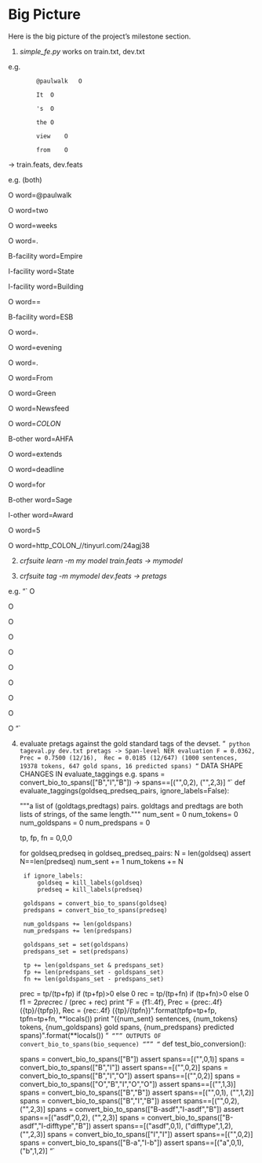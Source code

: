 # Big Picture 

Here is the big picture of the project’s milestone section.

1. *simple_fe.py* works on train.txt, dev.txt

e.g.

            @paulwalk	O
            
            It	O
            
            's	O
            
            the	O
            
            view	O
            
            from	O
      
-> train.feats, dev.feats

e.g. (both)
      
O	word=@paulwalk

O	word=two

O	word=weeks

O	word=.

B-facility	word=Empire

I-facility	word=State

I-facility	word=Building

O	word==

B-facility	word=ESB

O	word=.

O	word=evening

O	word=.

O	word=From

O	word=Green

O	word=Newsfeed

O	word=_COLON_


B-other	word=AHFA

O	word=extends

O	word=deadline

O	word=for


B-other	word=Sage

I-other	word=Award

O	word=5

O	word=http_COLON_//tinyurl.com/24agj38
      

2. *crfsuite learn -m my model train.feats -> mymodel*

3. *crfsuite tag -m mymodel dev.feats -> pretags*

e.g.
“`
O

O

O

O

O

O

O


O

O

O
“`

4. evaluate pretags against the gold standard tags of the devset.
“`
python tageval.py dev.txt pretags
-> Span-level NER evaluation
   F = 0.0362,  Prec = 0.7500 (12/16),  Rec = 0.0185 (12/647)
   (1000 sentences, 19378 tokens, 647 gold spans, 16 predicted spans)
“`
DATA SHAPE CHANGES IN evaluate_taggings 
e.g.
spans = convert_bio_to_spans(["B","I","B"])
-> spans==[("",0,2), ("",2,3)]
“`
def evaluate_taggings(goldseq_predseq_pairs, ignore_labels=False):

    """a list of (goldtags,predtags) pairs.  goldtags and predtags are both lists of strings, of the same length."""
    num_sent = 0
    num_tokens= 0
    num_goldspans = 0
    num_predspans = 0
    
    tp, fp, fn = 0,0,0

    for goldseq,predseq in goldseq_predseq_pairs:
        N = len(goldseq)
        assert N==len(predseq)
        num_sent += 1
        num_tokens += N

        if ignore_labels:
            goldseq = kill_labels(goldseq)
            predseq = kill_labels(predseq)

        goldspans = convert_bio_to_spans(goldseq)
        predspans = convert_bio_to_spans(predseq)

        num_goldspans += len(goldspans)
        num_predspans += len(predspans)

        goldspans_set = set(goldspans)
        predspans_set = set(predspans)

        tp += len(goldspans_set & predspans_set)
        fp += len(predspans_set - goldspans_set)
        fn += len(goldspans_set - predspans_set)

    prec = tp/(tp+fp) if (tp+fp)>0 else 0
    rec =  tp/(tp+fn) if (tp+fn)>0 else 0
    f1 = 2*prec*rec / (prec + rec)
    print "F = {f1:.4f},  Prec = {prec:.4f} ({tp}/{tpfp}),  Rec = {rec:.4f} ({tp}/{tpfn})".format(tpfp=tp+fp, tpfn=tp+fn, **locals())
    print "({num_sent} sentences, {num_tokens} tokens, {num_goldspans} gold spans, {num_predspans} predicted spans)".format(**locals())
“`
“””
OUTPUTS OF convert_bio_to_spans(bio_sequence)
“””
“`
def test_bio_conversion():

    spans = convert_bio_to_spans(["B"])
    assert spans==[("",0,1)]
    spans = convert_bio_to_spans(["B","I"])
    assert spans==[("",0,2)]
    spans = convert_bio_to_spans(["B","I","O"])
    assert spans==[("",0,2)]
    spans = convert_bio_to_spans(["O","B","I","O","O"])
    assert spans==[("",1,3)]
    spans = convert_bio_to_spans(["B","B"])
    assert spans==[("",0,1), ("",1,2)]
    spans = convert_bio_to_spans(["B","I","B"])
    assert spans==[("",0,2), ("",2,3)]
    spans = convert_bio_to_spans(["B-asdf","I-asdf","B"])
    assert spans==[("asdf",0,2), ("",2,3)]
    spans = convert_bio_to_spans(["B-asdf","I-difftype","B"])
    assert spans==[("asdf",0,1), ("difftype",1,2), ("",2,3)]
    spans = convert_bio_to_spans(["I","I"])
    assert spans==[("",0,2)]
    spans = convert_bio_to_spans(["B-a","I-b"])
    assert spans==[("a",0,1), ("b",1,2)]
“`
